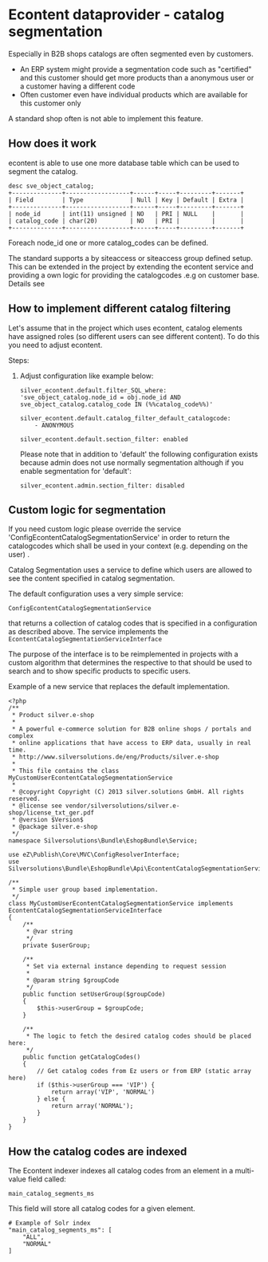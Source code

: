 #  Econtent dataprovider - catalog segmentation 

Especially in B2B shops catalogs are often segmented even by customers. 

  - An ERP system might provide a segmentation code such as "certified" and this customer should get more products than a anonymous user or a customer having a different code
  - Often customer even have individual products which are available for this customer only

A standard shop often is not able to implement this feature. 

## How does it work

econtent is able to use one more database table which can be used to segment the catalog. 

``` 
desc sve_object_catalog;
+--------------+------------------+------+-----+---------+-------+
| Field        | Type             | Null | Key | Default | Extra |
+--------------+------------------+------+-----+---------+-------+
| node_id      | int(11) unsigned | NO   | PRI | NULL    |       |
| catalog_code | char(20)         | NO   | PRI |         |       |
+--------------+------------------+------+-----+---------+-------+
```

Foreach node\_id one or more catalog\_codes can be defined. 

The standard supports a by siteaccess or siteaccess group defined setup. This can be extended in the project by extending the econtent service and providing a own logic for providing the catalogcodes .e.g on customer base. Details see 

## How to implement different catalog filtering

Let's assume that in the project which uses econtent, catalog elements have assigned roles (so different users can see different content). To do this you need to adjust econtent. 

Steps:

1.  Adjust configuration like example below:

    ``` 
    silver_econtent.default.filter_SQL_where: 'sve_object_catalog.node_id = obj.node_id AND sve_object_catalog.catalog_code IN (%%catalog_code%%)'
    
    silver_econtent.default.catalog_filter_default_catalogcode:
        - ANONYMOUS

    silver_econtent.default.section_filter: enabled
    ```

    Please note that in addition to 'default' the following configuration exists because admin does not use normally segmentation although if you enable segmentation for 'default':
    
        silver_econtent.admin.section_filter: disabled

## Custom logic for segmentation

If you need custom logic please override the service 'ConfigEcontentCatalogSegmentationService' in order to return the catalogcodes which shall be used in your context (e.g. depending on the user) . 

Catalog Segmentation uses a service to define which users are allowed to see the content specified in catalog segmentation.

The default configuration uses a very simple service:

    ConfigEcontentCatalogSegmentationService

that returns a collection of catalog codes that is specified in a configuration as described above. The service implements the `EcontentCatalogSegmentationServiceInterface`

The purpose of the interface is to be reimplemented in projects with a custom algorithm that determines the respective  to that should be used to search and to show specific products to specific users.

Example of a new service that replaces the default implementation.

``` 
<?php
/**
 * Product silver.e-shop
 *
 * A powerful e-commerce solution for B2B online shops / portals and complex
 * online applications that have access to ERP data, usually in real time.
 * http://www.silversolutions.de/eng/Products/silver.e-shop
 *
 * This file contains the class MyCustomUserEcontentCatalogSegmentationService
 *
 * @copyright Copyright (C) 2013 silver.solutions GmbH. All rights reserved.
 * @license see vendor/silversolutions/silver.e-shop/license_txt_ger.pdf
 * @version $Version$
 * @package silver.e-shop
 */
namespace Silversolutions\Bundle\EshopBundle\Service;

use eZ\Publish\Core\MVC\ConfigResolverInterface;
use Silversolutions\Bundle\EshopBundle\Api\EcontentCatalogSegmentationServiceInterface;

/**
 * Simple user group based implementation.
 */
class MyCustomUserEcontentCatalogSegmentationService implements EcontentCatalogSegmentationServiceInterface
{
    /**
     * @var string
     */
    private $userGroup;

    /**
     * Set via external instance depending to request session
     *
     * @param string $groupCode
     */
    public function setUserGroup($groupCode)
    {
        $this->userGroup = $groupCode;
    }

    /**
     * The logic to fetch the desired catalog codes should be placed here:
     */
    public function getCatalogCodes()
    {
        // Get catalog codes from Ez users or from ERP (static array here)
        if ($this->userGroup === 'VIP') {
            return array('VIP', 'NORMAL')
        } else {
            return array('NORMAL');
        }
    }
}
```

## How the catalog codes are indexed

The Econtent indexer indexes all catalog codes from an element in a multi-value field called: 

    main_catalog_segments_ms

This field will store all catalog codes for a given element. 

``` 
# Example of Solr index
"main_catalog_segments_ms": [
    "ALL",
    "NORMAL"
]
```
